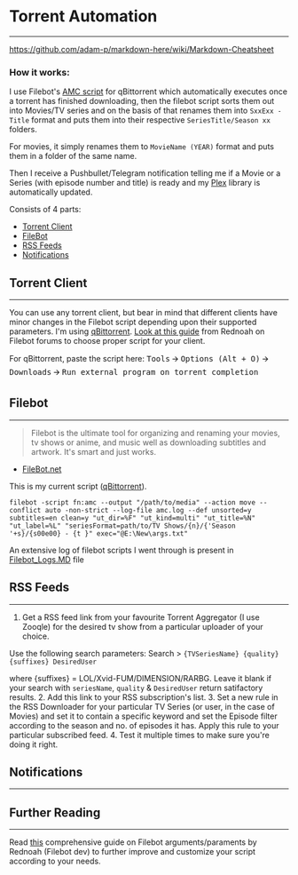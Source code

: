 # Torrent Automation
---------------------

https://github.com/adam-p/markdown-here/wiki/Markdown-Cheatsheet

### How it works:
I use Filebot's [AMC script](https://www.filebot.net/forums/viewtopic.php?t=215) for qBittorrent which automatically executes once a torrent has finished downloading, then the filebot script sorts them out into Movies/TV series and on the basis of that renames them into `SxxExx - Title` format and puts them into their respective `SeriesTitle/Season xx` folders.

For movies, it simply renames them to `MovieName (YEAR)` format and puts them in a folder of the same name.

Then I receive a Pushbullet/Telegram notification telling me if a Movie or a Series (with episode number and title) is ready and my [Plex](https://plex.tv) library is automatically updated.


Consists of 4 parts:
* [Torrent Client](#torrent-client)
* [FileBot](#filebot)
* [RSS Feeds](#rss-feeds)
* [Notifications](#notifications)

## Torrent Client
--------------
You can use any torrent client, but bear in mind that different clients have minor changes in the Filebot script depending upon their supported parameters. I'm using [qBittorrent](https://github.com/qbittorrent/qBittorrent). [Look at this guide](https://www.filebot.net/forums/viewtopic.php?t=215) from Rednoah on Filebot forums to choose proper script for your client.

For qBittorrent, paste the script here:
<kbd>Tools</kbd> 🡪 <kbd>Options (Alt + O)</kbd> 🡪 <kbd>Downloads</kbd> 🡪 <kbd>Run external program on torrent completion</kbd>

## Filebot
----------
>Filebot is the ultimate tool for organizing and renaming your movies, tv shows or anime, and music well as downloading subtitles and artwork. It's smart and just works.
- [FileBot.net](http://www.filebot.net/)

This is my current script ([qBittorrent](https://www.filebot.net/forums/viewtopic.php?t=215#p9774)).
```text
filebot -script fn:amc --output "/path/to/media" --action move --conflict auto -non-strict --log-file amc.log --def unsorted=y subtitles=en clean=y "ut_dir=%F" "ut_kind=multi" "ut_title=%N" "ut_label=%L" "seriesFormat=path/to/TV Shows/{n}/{'Season '+s}/{s00e00} - {t }" exec="@E:\New\args.txt"
```

An extensive log of filebot scripts I went through is present in [Filebot_Logs.MD](../blob/master/Filebot_Logs.md) file

## RSS Feeds
------------
1. Get a RSS feed link from your favourite Torrent Aggregator (I use Zooqle) for the desired tv show from a particular uploader of your choice. 

Use the following search parameters:
Search > `{TVSeriesName} {quality} {suffixes} DesiredUser`

where {suffixes} = LOL/Xvid-FUM/DIMENSION/RARBG. Leave it blank if your search with `seriesName`, 
`quality` & `DesiredUser` return satifactory results.
2. Add this link to your RSS subscription's list.
3. Set a new rule in the RSS Downloader for your particular TV Series (or user, in the case of Movies) and set it to contain a specific keyword and set the Episode filter according to the season and no. of episodes it has. Apply this rule to your particular subscribed feed.
4. Test it multiple times to make sure you're doing it right.
## Notifications
----


## Further Reading
----

Read [this](https://www.filebot.net/forums/viewtopic.php?t=215) comprehensive guide on Filebot arguments/paraments by Rednoah (Filebot dev) to further improve and customize your script according to your needs.